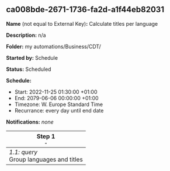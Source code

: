 ## ca008bde-2671-1736-fa2d-a1f44eb82031

**Name** (not equal to External Key)**:** Calculate titles per language

**Description:** n/a

**Folder:** my automations/Business/CDT/

**Started by:** Schedule

**Status:** Scheduled

**Schedule:**

* Start: 2022-11-25 01:30:00 +01:00
* End: 2079-06-06 00:00:00 +01:00
* Timezone: W. Europe Standard Time
* Recurrance: every day until end date

**Notifications:** _none_


| Step 1<br>_<small>-</small>_ |
| --- |
| _1.1: query_<br>Group languages and titles |
